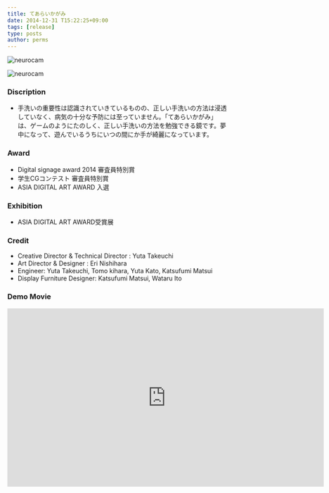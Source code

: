 ```yaml
---
title: てあらいかがみ
date: 2014-12-31 T15:22:25+09:00
tags: [release]
type: posts
author: perms
---
```


![neurocam](/img/works/tearaikagami.png "tearaikagami")

![neurocam](/img/works/tearaikagami_2.png "tearaikagami_2")

### Discription
- 手洗いの重要性は認識されていきているものの、正しい手洗いの方法は浸透していなく、病気の十分な予防には至っていません。「てあらいかがみ」は、ゲームのようにたのしく、正しい手洗いの方法を勉強できる鏡です。夢中になって、遊んでいるうちにいつの間にか手が綺麗になっています。

### Award
- Digital signage award 2014 審査員特別賞
- 学生CGコンテスト 審査員特別賞
- ASIA DIGITAL ART AWARD 入選

### Exhibition
- ASIA DIGITAL ART AWARD受賞展

### Credit
- Creative Director & Technical Director : Yuta Takeuchi
- Art Director & Designer : Eri Nishihara
- Engineer: Yuta Takeuchi, Tomo kihara, Yuta Kato, Katsufumi Matsui
- Display Furniture Designer: Katsufumi Matsui, Wataru Ito

### Demo Movie
<iframe src="https://player.vimeo.com/video/95975764" width="720" height="405" frameborder="0" webkitallowfullscreen mozallowfullscreen allowfullscreen></iframe>
